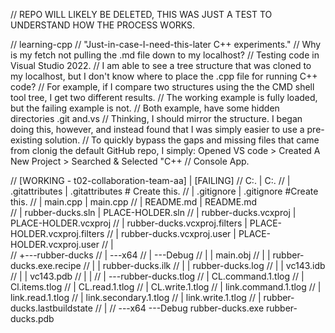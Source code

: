 // REPO WILL LIKELY BE DELETED, THIS WAS JUST A TEST TO UNDERSTAND HOW THE PROCESS WORKS.


// learning-cpp
// "Just-in-case-I-need-this-later C++ experiments."
// Why is my fetch not pulling the .md file down to my localhost?
// Testing code in Visual Studio 2022.
// I am able to see a tree structure that was cloned to my localhost, but I don't know where to place the .cpp file for running C++ code?
// For example, if I compare two structures using the the CMD shell tool tree, I get two different results.
// The working example is fully loaded, but the failing example is not. 
// Both example, have some hidden directories .git and.vs
// Thinking, I should mirror the structure. I began doing this, however, and instead found that I was simply easier to use a pre-existing solution.
// To quickly bypass the gaps and missing files that came from clonig the default GitHub repo, I simply: Opened VS code > Created A New Project > Searched & Selected "C++ 
// Console App.

// [WORKING - t02-collaboration-team-aa]                       | [FAILING]
// C:.                                                         | C:.
// |   .gitattributes                                          | .gitattributes  # Create this.
// |   .gitignore                                              | .gitignore #Create this.
// |   main.cpp                                                | main.cpp 
// |   README.md                                               | README.md                                    
// |   rubber-ducks.sln                                        | PLACE-HOLDER.sln
// |   rubber-ducks.vcxproj                                    | PLACE-HOLDER.vcxproj
// |   rubber-ducks.vcxproj.filters                            | PLACE-HOLDER.vcxproj.filters
// |   rubber-ducks.vcxproj.user                               | PLACE-HOLDER.vcxproj.user
// |  
// +---rubber-ducks
// |   \---x64
// |       \---Debug
// |           |   main.obj
// |           |   rubber-ducks.exe.recipe
// |           |   rubber-ducks.ilk
// |           |   rubber-ducks.log
// |           |   vc143.idb
// |           |   vc143.pdb
// |           |
// |           \---rubber-ducks.tlog
// |                   CL.command.1.tlog
// |                   Cl.items.tlog
// |                   CL.read.1.tlog
// |                   CL.write.1.tlog
// |                   link.command.1.tlog
// |                   link.read.1.tlog
// |                   link.secondary.1.tlog
// |                   link.write.1.tlog
// |                   rubber-ducks.lastbuildstate
// |
// \---x64
    \---Debug
            rubber-ducks.exe
            rubber-ducks.pdb
